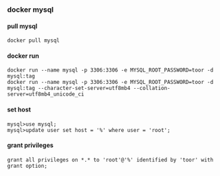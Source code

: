 ### docker mysql

#### pull mysql
```cassandraql
docker pull mysql
```

#### docker run
```cassandraql
docker run --name mysql -p 3306:3306 -e MYSQL_ROOT_PASSWORD=toor -d mysql:tag
docker run --name mysql -p 3306:3306 -e MYSQL_ROOT_PASSWORD=toor -d mysql:tag --character-set-server=utf8mb4 --collation-server=utf8mb4_unicode_ci
```

#### set host
```cassandraql
mysql>use mysql; 
mysql>update user set host = '%' where user = 'root'; 
```

#### grant privileges
```cassandraql
grant all privileges on *.* to 'root'@'%' identified by 'toor' with grant option;
```